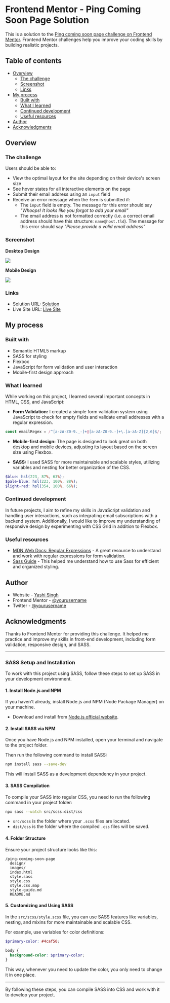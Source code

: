 # Frontend Mentor - Ping Coming Soon Page Solution

This is a solution to the [Ping coming soon page challenge on Frontend Mentor](https://www.frontendmentor.io/challenges/ping-single-column-coming-soon-page-5cadd051fec04111f7b848da). Frontend Mentor challenges help you improve your coding skills by building realistic projects.

## Table of contents

- [Overview](#overview)
  - [The challenge](#the-challenge)
  - [Screenshot](#screenshot)
  - [Links](#links)
- [My process](#my-process)
  - [Built with](#built-with)
  - [What I learned](#what-i-learned)
  - [Continued development](#continued-development)
  - [Useful resources](#useful-resources)
- [Author](#author)
- [Acknowledgments](#acknowledgments)

## Overview

### The challenge

Users should be able to:

- View the optimal layout for the site depending on their device's screen size
- See hover states for all interactive elements on the page
- Submit their email address using an `input` field
- Receive an error message when the `form` is submitted if:
  - The `input` field is empty. The message for this error should say *"Whoops! It looks like you forgot to add your email"*
  - The email address is not formatted correctly (i.e. a correct email address should have this structure: `name@host.tld`). The message for this error should say *"Please provide a valid email address"*

### Screenshot

**Desktop Design**

![](design/desktop-design.png)

**Mobile Design**

![](design/mobile-design.png)

### Links

- Solution URL: [Solution](https://www.frontendmentor.io/solutions/ping-coming-soon-page-BblUEzUY0k)
- Live Site URL: [Live Site](https://yashi-singh-9.github.io/Ping-Coming-Soon-Page/)

## My process

### Built with

- Semantic HTML5 markup
- SASS for styling
- Flexbox
- JavaScript for form validation and user interaction
- Mobile-first design approach

### What I learned

While working on this project, I learned several important concepts in HTML, CSS, and JavaScript:

- **Form Validation:** I created a simple form validation system using JavaScript to check for empty fields and validate email addresses with a regular expression.
  
```javascript
const emailRegex = /^[a-zA-Z0-9._-]+@[a-zA-Z0-9.-]+\.[a-zA-Z]{2,6}$/;
```

- **Mobile-first design:** The page is designed to look great on both desktop and mobile devices, adjusting its layout based on the screen size using Flexbox.
  
- **SASS:** I used SASS for more maintainable and scalable styles, utilizing variables and nesting for better organization of the CSS.

```scss
$blue: hsl(223, 87%, 63%);
$pale-blue: hsl(223, 100%, 88%);
$light-red: hsl(354, 100%, 66%);
```

### Continued development

In future projects, I aim to refine my skills in JavaScript validation and handling user interactions, such as integrating email subscriptions with a backend system. Additionally, I would like to improve my understanding of responsive design by experimenting with CSS Grid in addition to Flexbox.

### Useful resources

- [MDN Web Docs: Regular Expressions](https://developer.mozilla.org/en-US/docs/Web/JavaScript/Guide/Regular_Expressions) - A great resource to understand and work with regular expressions for form validation.
- [Sass Guide](https://sass-lang.com/guide) - This helped me understand how to use Sass for efficient and organized styling.

## Author

- Website - [Yashi Singh](https://www.your-site.com)
- Frontend Mentor - [@yourusername](https://www.frontendmentor.io/profile/yourusername)
- Twitter - [@yourusername](https://www.twitter.com/yourusername)

## Acknowledgments

Thanks to Frontend Mentor for providing this challenge. It helped me practice and improve my skills in front-end development, including form validation, responsive design, and SASS.

---

### **SASS Setup and Installation**

To work with this project using SASS, follow these steps to set up SASS in your development environment.

#### 1. **Install Node.js and NPM**

If you haven't already, install Node.js and NPM (Node Package Manager) on your machine.

- Download and install from [Node.js official website](https://nodejs.org/).

#### 2. **Install SASS via NPM**

Once you have Node.js and NPM installed, open your terminal and navigate to the project folder.

Then run the following command to install SASS:

```bash
npm install sass --save-dev
```

This will install SASS as a development dependency in your project.

#### 3. **SASS Compilation**

To compile your SASS into regular CSS, you need to run the following command in your project folder:

```bash
npx sass --watch src/scss:dist/css
```

- `src/scss` is the folder where your `.scss` files are located.
- `dist/css` is the folder where the compiled `.css` files will be saved.

#### 4. **Folder Structure**

Ensure your project structure looks like this:

```
/ping-coming-soon-page
  design/
  images/
  index.html
  style.sass
  style.css
  style.css.map
  style-guide.md
  README.md
```

#### 5. **Customizing and Using SASS**

In the `src/scss/style.scss` file, you can use SASS features like variables, nesting, and mixins for more maintainable and scalable CSS.

For example, use variables for color definitions:

```scss
$primary-color: #4caf50;

body {
  background-color: $primary-color;
}
```

This way, whenever you need to update the color, you only need to change it in one place.

---

By following these steps, you can compile SASS into CSS and work with it to develop your project.
